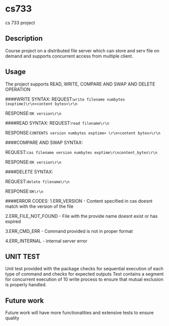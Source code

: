 # cs733
cs 733 project

Description
-----------

Course project on a distributed file server which can store and serv file on demand and supports concurrent access from multiple 
client.


Usage
---------

The project supports READ, WRITE, COMPARE AND SWAP AND DELETE OPERATION


####WRITE SYNTAX:
  REQUEST:```write filename numbytes [exptime]\r\n<content bytes>\r\n```

  RESPONSE:```OK version\r\n```

####READ SYNTAX:
  REQUEST:```read filename\r\n```

  RESPONSE:```CONTENTS version numbytes exptime> \r\n<content bytes>\r\n```

####COMPARE AND SWAP SYNTAX:

REQUEST:```cas filename version numbytes exptime\r\ncontent_bytes\r\n```

RESPONSE:```OK version\r\n```

####DELETE SYNTAX:

REQUEST:```delete filename\r\n```

RESPONSE:```OK\r\n```


####ERROR CODES:
1.ERR_VERSION - Content specified in cas doesnt match with the version of the file

2.ERR_FILE_NOT_FOUND - File with the provide name doesnt exist or has expired

3.ERR_CMD_ERR - Command provided is not in proper format

4.ERR_INTERNAL - internal server error


UNIT TEST 
----------
Unit test provided with the package checks for sequential execution of each type of command and checks for expected outputs
Test contains a segment for concurrent execution of 10 write process to ensure that mutual exclusion is properly handled.

Future work
-----------
Future work will have more functionalities and extensive tests to ensure quality


